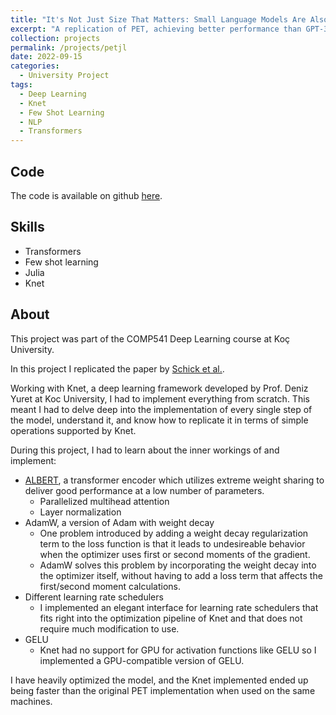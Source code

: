 ```yaml
---
title: "It's Not Just Size That Matters: Small Language Models Are Also Few-Shot Learners"
excerpt: "A replication of PET, achieving better performance than GPT-3 with 1% of the parameters and only 32 training samples."
collection: projects
permalink: /projects/petjl
date: 2022-09-15
categories:
  - University Project
tags:
  - Deep Learning
  - Knet
  - Few Shot Learning
  - NLP
  - Transformers
---
```


## Code

The code is available on github [here](https://github.com/Shamdan17/pet.jl/).

## Skills

* Transformers
* Few shot learning
* Julia
* Knet

## About

This project was part of the COMP541 Deep Learning course at Koç University.

In this project I replicated the paper by [Schick et al.](https://arxiv.org/abs/2009.07118). 

Working with Knet, a deep learning framework developed by Prof. Deniz Yuret at Koc University, I had to implement everything from scratch. This meant I had to delve deep into the implementation of every single step of the model, understand it, and know how to replicate it in terms of simple operations supported by Knet.

During this project, I had to learn about the inner workings of and implement:
- [ALBERT](https://arxiv.org/abs/1909.11942), a transformer encoder which utilizes extreme weight sharing to deliver good performance at a low number of parameters.
  - Parallelized multihead attention
  - Layer normalization
- AdamW, a version of Adam with weight decay
  - One problem introduced by adding a weight decay regularization term to the loss function is that it leads to undesireable behavior when the optimizer uses first or second moments of the gradient.
  - AdamW solves this problem by incorporating the weight decay into the optimizer itself, without having to add a loss term that affects the first/second moment calculations.
- Different learning rate schedulers
  - I implemented an elegant interface for learning rate schedulers that fits right into the optimization pipeline of Knet and that does not require much modification to use.
- GELU
  - Knet had no support for GPU for activation functions like GELU so I implemented a GPU-compatible version of GELU.

I have heavily optimized the model, and the Knet implemented ended up being faster than the original PET implementation when used on the same machines.